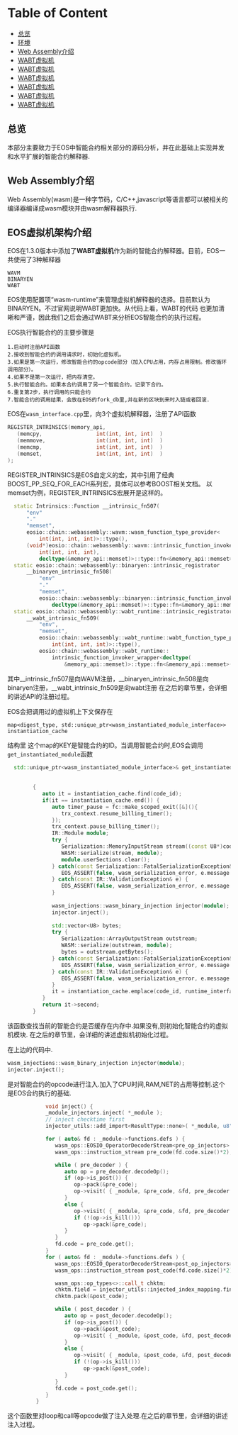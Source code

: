 # Table of Content

* [总览](##总览)
* [环境](##环境)
* [Web Assembly介绍](##chain分析)
* [WABT虚拟机](##chainbase分析)
* [WABT虚拟机](##chainbase分析)
* [WABT虚拟机](##chainbase分析)
* [WABT虚拟机](##chainbase分析)
* [WABT虚拟机](##chainbase分析)
* [WABT虚拟机](##chainbase分析)

## 总览
  
  本部分主要致力于EOS中智能合约相关部分的源码分析，并在此基础上实现并发和水平扩展的智能合约解释器.
  
## Web Assembly介绍
  Web Assembly(wasm)是一种字节码，C/C++,javascript等语言都可以被相关的编译器编译成wasm模块并由wasm解释器执行.
  
## EOS虚拟机架构介绍
EOS在1.3.0版本中添加了**WABT虚拟机**作为新的智能合约解释器。目前，EOS一共使用了3种解释器

    WAVM
    BINARYEN
    WABT
    
EOS使用配置项“wasm-runtime”来管理虚拟机解释器的选择。目前默认为BINARYEN。不过官网说明WABT更加快。从代码上看，WABT的代码
也更加清晰和严谨，因此我们之后会通过WABT来分析EOS智能合约的执行过程。

EOS执行智能合约的主要步骤是


    1.启动时注册API函数
    2.接收到智能合约的调用请求时，初始化虚拟机。
    3.如果是第一次运行，修改智能合约的opcode部分（加入CPU占用，内存占用限制。修改循环调用部分）。
    4.如果不是第一次运行，把内存清空。
    5.执行智能合约。如果本合约调用了另一个智能合约，记录下合约。
    6.重复第2步，执行调用的只能合约
    7.智能合约的调用结果，会放在EOS的fork_db里,并在新的区块到来时入链或者回滚.
    
EOS在`wasm_interface.cpp`里，向3个虚拟机解释器，注册了API函数

  ``` cpp
  REGISTER_INTRINSICS(memory_api,
     (memcpy,                 int(int, int, int)  )
     (memmove,                int(int, int, int)  )
     (memcmp,                 int(int, int, int)  )
     (memset,                 int(int, int, int)  )
  );


  ```

REGISTER_INTRINSICS是EOS自定义的宏，其中引用了经典BOOST_PP_SEQ_FOR_EACH系列宏，具体可以参考BOOST相关文档。
以memset为例，REGISTER_INTRINSICS宏展开是这样的。

``` cpp
  static Intrinsics::Function __intrinsic_fn507(
      "env"
      "."
      "memset",
      eosio::chain::webassembly::wavm::wasm_function_type_provider<
          int(int, int, int)>::type(),
      (void*)eosio::chain::webassembly::wavm::intrinsic_function_invoker_wrapper<
          int(int, int, int),
          decltype(&memory_api::memset)>::type::fn<&memory_api::memset>());
  static eosio::chain::webassembly::binaryen::intrinsic_registrator
      __binaryen_intrinsic_fn508(
          "env"
          "."
          "memset",
          eosio::chain::webassembly::binaryen::intrinsic_function_invoker_wrapper<
              decltype(&memory_api::memset)>::type::fn<&memory_api::memset>());
  static eosio::chain::webassembly::wabt_runtime::intrinsic_registrator
      __wabt_intrinsic_fn509(
          "env",
          "memset",
          eosio::chain::webassembly::wabt_runtime::wabt_function_type_provider<
              int(int, int, int)>::type(),
          eosio::chain::webassembly::wabt_runtime::
              intrinsic_function_invoker_wrapper<decltype(
                  &memory_api::memset)>::type::fn<&memory_api::memset>());

  ```

其中__intrinsic_fn507是向WAVM注册，__binaryen_intrinsic_fn508是向binaryen注册，__wabt_intrinsic_fn509是向wabt注册
在之后的章节里，会详细的讲述API的注册过程。


EOS会把调用过的虚拟机上下文保存在

`map<digest_type, std::unique_ptr<wasm_instantiated_module_interface>> instantiation_cache`


结构里
这个map的KEY是智能合约的ID。当调用智能合约时,EOS会调用`get_instantiated_module`函数

``` cpp
  std::unique_ptr<wasm_instantiated_module_interface>& get_instantiated_module( const digest_type& code_id,
                                                                                      const shared_string& code,
                                                                                      transaction_context& trx_context )
        {
           auto it = instantiation_cache.find(code_id);
           if(it == instantiation_cache.end()) {
              auto timer_pause = fc::make_scoped_exit([&](){
                 trx_context.resume_billing_timer();
              });
              trx_context.pause_billing_timer();
              IR::Module module;
              try {
                 Serialization::MemoryInputStream stream((const U8*)code.data(), code.size());
                 WASM::serialize(stream, module);
                 module.userSections.clear();
              } catch(const Serialization::FatalSerializationException& e) {
                 EOS_ASSERT(false, wasm_serialization_error, e.message.c_str());
              } catch(const IR::ValidationException& e) {
                 EOS_ASSERT(false, wasm_serialization_error, e.message.c_str());
              }
  
              wasm_injections::wasm_binary_injection injector(module);
              injector.inject();
  
              std::vector<U8> bytes;
              try {
                 Serialization::ArrayOutputStream outstream;
                 WASM::serialize(outstream, module);
                 bytes = outstream.getBytes();
              } catch(const Serialization::FatalSerializationException& e) {
                 EOS_ASSERT(false, wasm_serialization_error, e.message.c_str());
              } catch(const IR::ValidationException& e) {
                 EOS_ASSERT(false, wasm_serialization_error, e.message.c_str());
              }
              it = instantiation_cache.emplace(code_id, runtime_interface->instantiate_module((const char*)bytes.data(), bytes.size(), parse_initial_memory(module))).first;
           }
           return it->second;
        }

  ```
  
  该函数查找当前的智能合约是否缓存在内存中.如果没有,则初始化智能合约的虚拟机模块.
  在之后的章节里，会详细的讲述虚拟机初始化过程。
  
  
  在上边的代码中.
  
  ```cpp
  wasm_injections::wasm_binary_injection injector(module);
  injector.inject();
  ```
  
  是对智能合约的opcode进行注入.加入了CPU时间,RAM,NET的占用等控制.这个是EOS合约执行的基础.
  
  ```cpp
              void inject() {
              _module_injectors.inject( *_module );
              // inject checktime first
              injector_utils::add_import<ResultType::none>( *_module, u8"checktime", checktime_injection::chktm_idx );
  
              for ( auto& fd : _module->functions.defs ) {
                 wasm_ops::EOSIO_OperatorDecoderStream<pre_op_injectors> pre_decoder(fd.code);
                 wasm_ops::instruction_stream pre_code(fd.code.size()*2);
  
                 while ( pre_decoder ) {
                    auto op = pre_decoder.decodeOp();
                    if (op->is_post()) {
                       op->pack(&pre_code);
                       op->visit( { _module, &pre_code, &fd, pre_decoder.index() } );
                    }
                    else {
                       op->visit( { _module, &pre_code, &fd, pre_decoder.index() } );
                       if (!(op->is_kill()))
                          op->pack(&pre_code);
                    }
                 }
                 fd.code = pre_code.get();
              }
              for ( auto& fd : _module->functions.defs ) {
                 wasm_ops::EOSIO_OperatorDecoderStream<post_op_injectors> post_decoder(fd.code);
                 wasm_ops::instruction_stream post_code(fd.code.size()*2);
  
                 wasm_ops::op_types<>::call_t chktm; 
                 chktm.field = injector_utils::injected_index_mapping.find(checktime_injection::chktm_idx)->second;
                 chktm.pack(&post_code);
  
                 while ( post_decoder ) {
                    auto op = post_decoder.decodeOp();
                    if (op->is_post()) {
                       op->pack(&post_code);
                       op->visit( { _module, &post_code, &fd, post_decoder.index() } );
                    }
                    else {
                       op->visit( { _module, &post_code, &fd, post_decoder.index() } );
                       if (!(op->is_kill()))
                          op->pack(&post_code);
                    }
                 }
                 fd.code = post_code.get();
              }
           }
  ```
  
  这个函数里对loop和call等opcode做了注入处理.在之后的章节里，会详细的讲述注入过程。